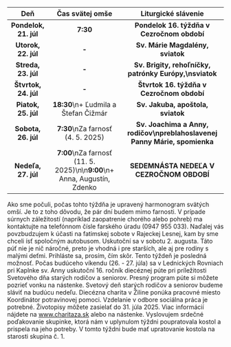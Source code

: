 <!-- title: "Informácie o omšiach - 20. - 27. júl" -->
<!-- date: "2025-07-20" -->

<!-- table-setup wrapStyle=row; wrapOn=max-width:767px; wrapHideHeader=true -->
| Deň | Čas svätej omše | Liturgické slávenie |
| :---: | :---: | :---: |
| **Pondelok, 21. júl** | **7:30** | **Pondelok 16. týždňa v Cezročnom období** |
| **Utorok, 22. júl** | **-** | **Sv. Márie Magdalény, sviatok** |
| **Streda, 23. júl** | **-** | **Sv. Brigity, rehoľníčky, patrónky Európy,\nsviatok** |
| **Štvrtok, 24. júl** | **-** | **Štvrtok 16. týždňa v Cezročnom období** |
| **Piatok, 25. júl** | **18:30**\n+ Ľudmila a Štefan Čižmár | **Sv. Jakuba, apoštola, sviatok** |
| **Sobota, 26. júl** | **7:30**\nZa farnosť (4. 5. 2025) | **Sv. Joachima a Anny, rodičov\npreblahoslavenej Panny Márie, spomienka** |
| **Nedeľa, 27. júl** | **7:00**\nZa farnosť (11. 5. 2025)\n\n**9:00**\n+ Anna, Augustín, Zdenko | **SEDEMNÁSTA NEDEĽA V CEZROČNOM OBDOBÍ** |


Ako sme počuli, počas tohto týždňa je upravený harmonogram svätých omší. Je to z toho dôvodu, že pár dní budem mimo farnosti. V prípade súrnych záležitostí (napríklad zaopatrenie chorého alebo pohreb) ma kontaktujte na telefónnom čísle farského úradu (0947 955 033). 
Naďalej vás povzbudzujem k účasti na fatimskej sobote v Rajeckej Lesnej, kam by sme chceli ísť spoločným autobusom. Uskutoční sa v sobotu 2. augusta. Táto púť nie je nič náročné, preto je vhodná i pre starších, ale aj pre rodiny s malými deťmi. Prihláste sa, prosím, čím skôr. Tento týždeň je posledná možnosť. 
Počas budúceho víkendu (26. - 27. júla) sa v Lednických Rovniach pri Kaplnke sv. Anny uskutoční 16. ročník diecéznej púte pri príležitosti Svetového dňa starých rodičov a seniorov. Presný program púte si môžete pozrieť vonku na nástenke. Svetový deň starých rodičov a seniorov budeme sláviť na budúcu nedeľu. 
Diecézna charita v Žiline ponúka pracovné miesto Koordinátor potravinovej pomoci. Vzdelanie v odbore sociálna práca je potrebné. Životopisy môžete zasielať do 31. júla 2025. Viac informácií nájdete na www.charitaza.sk alebo na nástenke. 
Vyslovujem srdečné poďakovanie skupinke, ktorá nám v uplynulom týždni poupratovala kostol a prispela na jeho potreby. V tomto týždni bude mať upratovanie kostola na starosti skupina č. 1.
